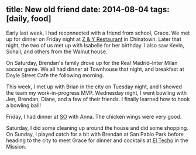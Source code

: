 title: New old friend
date: 2014-08-04
tags: [daily, food]
---

Early last week, I had reconnected with a friend from school, Grace. We met up for dinner on Friday night at [Z & Y Restaurant](http://www.zandyrestaurant.com/en/) in Chinatown. Later that night, the two of us met up with Isabelle for her birthday. I also saw Kevin, Sohail, and others from the Walnut house.

On Saturday, Brendan's family drove up for the Real Madrid–Inter Milan soccer game. We all had dinner at Townhouse that night, and breakfast at Doyle Street Cafe the following morning.

This week, I met up with Brian in the city on Tuesday night, and I showed the team my work-in-progress MVP. Wednesday night, I went bowling with Jen, Brendan, Diane, and a few of their friends. I finally learned how to hook a bowling ball!

Friday, I had dinner at [SO](http://www.yelp.com/biz/so-san-francisco-4) with Anna. The chicken wings were very good.

Saturday, I did some cleaning up around the house and did some shopping. On Sunday, I played catch for a bit with Brendan at San Pablo Park before heading to the city to meet Grace for dinner and cocktails at [El Techo](http://eltechosf.com/) in the Mission.